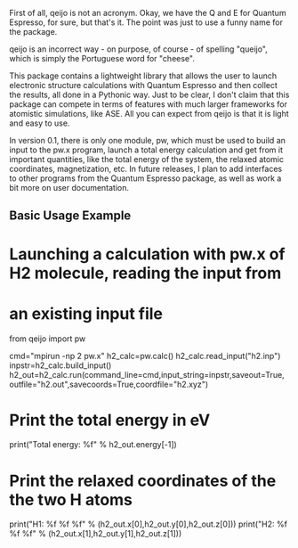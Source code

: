 First of all, qeijo is not an acronym. Okay, we have the Q and E for Quantum Espresso, for sure, but that's it. 
The point was just to use a funny name for the package. 

qeijo is an incorrect way - on purpose, of course - of spelling "queijo", which is simply the Portuguese word 
for "cheese".

This package contains a lightweight library that allows the user to launch electronic structure calculations with 
Quantum Espresso and then collect the results, all done in a Pythonic way. Just to be clear, I don't 
claim that this package can compete in terms of features with much larger frameworks for atomistic 
simulations, like ASE. All you can expect from qeijo is that it is light and easy to use.

In version 0.1, there is only one module, pw, which must be used to build an input to the pw.x program, 
launch a total energy calculation and get from it important quantities, like the total energy of the 
system, the relaxed atomic coordinates, magnetization, etc. In future releases, I plan to add interfaces 
to other programs from the Quantum Espresso package, as well as work a bit more on user documentation.

Basic Usage Example
-------------------

# Launching a calculation with pw.x of H2 molecule, reading the input from 
# an existing input file

from qeijo import pw

cmd="mpirun -np 2 pw.x"
h2_calc=pw.calc()
h2_calc.read_input("h2.inp")
inpstr=h2_calc.build_input()
h2_out=h2_calc.run(command_line=cmd,input_string=inpstr,saveout=True,
                   outfile="h2.out",savecoords=True,coordfile="h2.xyz")

# Print the total energy in eV
print("Total energy: %f" % h2_out.energy[-1])

# Print the relaxed coordinates of the the two H atoms
print("H1: %f %f %f" % (h2_out.x[0],h2_out.y[0],h2_out.z[0]))
print("H2: %f %f %f" % (h2_out.x[1],h2_out.y[1],h2_out.z[1]))
